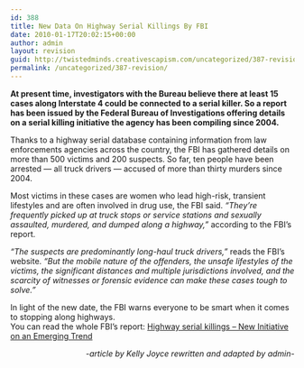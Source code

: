 ```yaml
---
id: 388
title: New Data On Highway Serial Killings By FBI
date: 2010-01-17T20:02:15+00:00
author: admin
layout: revision
guid: http://twistedminds.creativescapism.com/uncategorized/387-revision/
permalink: /uncategorized/387-revision/
---
```

<p class="dropcap-first">
  <strong>At present time, investigators with the Bureau believe there at least 15 cases along Interstate 4 could be connected to a serial killer. So a report has been issued by the Federal Bureau of Investigations offering details on a serial killing initiative the agency has been compiling since 2004. </strong>
</p>

Thanks to a highway serial database containing information from law enforcements agencies across the country, the FBI has gathered details on more than 500 victims and 200 suspects. So far, ten people have been arrested &#8212; all truck drivers &#8212; accused of more than thirty murders since 2004.

Most victims in these cases are women who lead high-risk, transient lifestyles and are often involved in drug use, the FBI said. _&#8220;They’re frequently picked up at truck stops or service stations and sexually assaulted, murdered, and dumped along a highway,&#8221;_ according to the FBI&#8217;s report.

_&#8220;The suspects are predominantly long-haul truck drivers,&#8221;_ reads the FBI&#8217;s website. _&#8220;But the mobile nature of the offenders, the unsafe lifestyles of the victims, the significant distances and multiple jurisdictions involved, and the scarcity of witnesses or forensic evidence can make these cases tough to solve.&#8221;_

In light of the new date, the FBI warns everyone to be smart when it comes to stopping along highways.  
You can read the whole FBI&#8217;s report: [Highway serial killings &#8211; New Initiative on an Emerging Trend](http://www.fbi.gov/page2/april09/highwayserialkillings_040609.html "FBI article Highway serial killings - New Initiative on an Emerging Trend")

<p style="text-align: right;">
  <em>-article by Kelly Joyce rewritten and adapted by admin-</em>
</p>